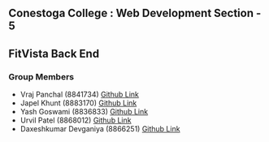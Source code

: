 ## Conestoga College : Web Development Section - 5 
## FitVista Back End

### Group Members
- Vraj Panchal (8841734)    [Github Link](https://github.com/Vraj209) 
- Japel Khunt (8883170)     [Github Link](http://github.com/japelkhunt15)
- Yash Goswami (8836833)          [Github Link](https://github.com/YashGoswami143)
- Urvil Patel (8868012)     [Github Link](https://github.com/urvil17-sys)
- Daxeshkumar Devganiya (8866251) [Github Link](https://github.com/DaxeshDevganiya)
